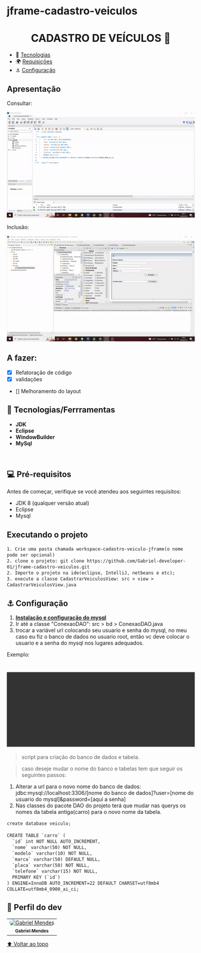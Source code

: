 # jframe-cadastro-veiculos<h1 id="nome-do-projeto" align="center">CADASTRO DE VEÍCULOS 🚗</h1>

  - 🤖 [Tecnologias](#tecnologias)
  - 🌍 [Requisições](#requisicoes)
  - ⚓ [Configuração](#config)
    
<h2 id="tecnologias">Apresentação</h2>
 Consultar:
<p align="center">
  <img width="600" src="media/consultar-gif.gif">
</p>

 Inclusão:
<p align="center">
  <img width="600" src="media/incluir-gif.gif">
</p>

<h2 id="aFazer">A fazer: </h2>

- [X] Refatoração de código
- [X] validações
- [] Melhoramento do layout

<h2 id="tecnologias">🤖 Tecnologias/Ferrramentas</h2>

- **JDK**
- **Eclipse**
- **WindowBuilder**
- **MySql**

<br />

<h2 id="requisicoes">💻 Pré-requisitos</h2>

Antes de começar, verifique se você atendeu aos seguintes requisitos:

* JDK 8 (qualquer versão atual)
* Eclipse
* Mysql
## Executando o projeto

```
1. Crie uma pasta chamada workspace-cadastro-veiculo-jframe(o nome pode ser opcional)
2. clone o projeto: git clone https://github.com/Gabriel-developer-01/jframe-cadastro-veiculos.git
2. Importe o projeto na ide(eclipse, IntelliJ, netbeans e etc);
3. execute a classe CadastrarVeiculosView: src > view > CadastrarVeiculosView.java
```

<h2 id="config">⚓ Configuração</h2>
 
1. <a href="https://www.youtube.com/watch?v=fmerTu7dWk8" target="_blank" title="acessar o vídeo"><strong>Instalação e configuração do mysql</strong></a>
2. Ir até a classe "ConexaoDAO": src > bd > ConexaoDAO.java
3. trocar a variável url colocando seu usuario e senha do mysql, no meu caso eu fiz o banco de dados no usuario root, então vc deve colocar o usuario e a senha do mysql nos lugares adequados.

Exemplo:

<h1 style="padding: 100px; background: #333333;">
    
</h1>

> script para criação do banco de dados e tabela.

> caso deseje mudar o nome do banco e tabelas tem que seguir os seguintes passos:
1. Alterar a url para o novo nome do banco de dados: jdbc:mysql://localhost:3306/[nome do banco de dados]?user=[nome do usuario do mysql]&password=[aqui a senha]
2. Nas classes do pacote DAO do projeto terá que mudar nas querys os nomes da tabela antiga(carro) para o novo nome da tabela.

```
create database veiculo;

CREATE TABLE `carro` (
  `id` int NOT NULL AUTO_INCREMENT,
  `nome` varchar(50) NOT NULL,
  `modelo` varchar(10) NOT NULL,
  `marca` varchar(50) DEFAULT NULL,
  `placa` varchar(50) NOT NULL,
  `telefone` varchar(15) NOT NULL,
  PRIMARY KEY (`id`)
) ENGINE=InnoDB AUTO_INCREMENT=22 DEFAULT CHARSET=utf8mb4 COLLATE=utf8mb4_0900_ai_ci;
```

## 🤝 Perfil do dev

<table>
  <tr>
    <td align="center">
      <a href="https://www.linkedin.com/in/gabriel-mendes-3a668917b/">
        <img style="border-radius: 8px" src="https://avatars.githubusercontent.com/Gabriel-developer-01" width="100px;" alt="Gabriel Mendes"/><br>
        <sub>
          <b>Gabriel Mendes</b>
        </sub>
      </a>
    </td>
  </tr>
</table>

[⬆ Voltar ao topo](#nome-do-projeto)
